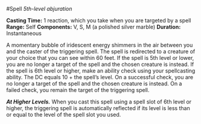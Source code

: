 #Spell
*5th-level abjuration*

**Casting Time:** 1 reaction, which you take when you are targeted by a spell
**Range:** Self
**Components:** V, S, M (a polished silver marble)
**Duration:** Instantaneous

A momentary bubble of iridescent energy shimmers in the air between you and the caster of the triggering spell. The spell is redirected to a creature of your choice that you can see within 60 feet. If the spell is 5th level or lower, you are no longer a target of the spell and the chosen creature is instead. If the spell is 6th level or higher, make an ability check using your spellcasting ability. The DC equals 10 + the spell’s level. On a successful check, you are no longer a target of the spell and the chosen creature is instead. On a failed check, you remain the target of the triggering spell.

***At Higher Levels.*** When you cast this spell using a spell slot of 6th level or higher, the triggering spell is automatically reflected if its level is less than or equal to the level of the spell slot you used.